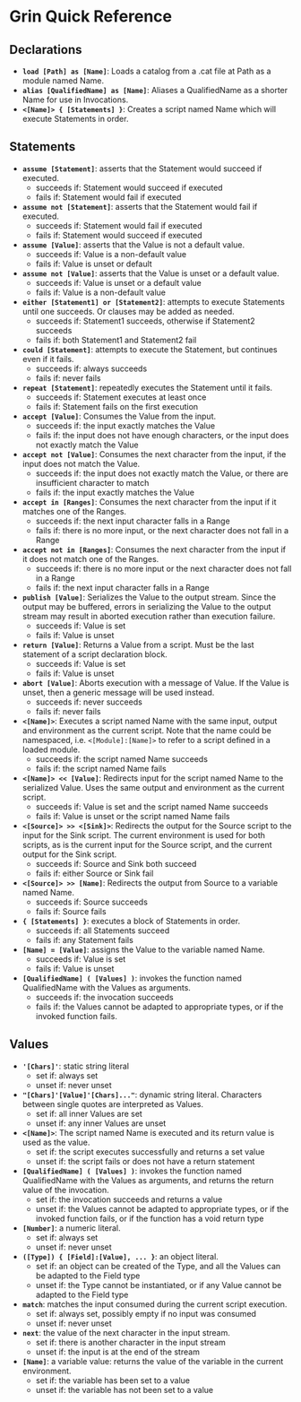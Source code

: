 # Grin Quick Reference #

## Declarations ##
  * **`load [Path] as [Name]`**: Loads a catalog from a .cat file at Path as a module named Name.
  * **`alias [QualifiedName] as [Name]`**: Aliases a QualifiedName as a shorter Name for use in Invocations.
  * **`<[Name]> { [Statements] }`**: Creates a script named Name which will execute Statements in order.

## Statements ##
  * **`assume [Statement]`**: asserts that the Statement would succeed if executed.
    * succeeds if: Statement would succeed if executed
    * fails if: Statement would fail if executed
  * **`assume not [Statement]`**: asserts that the Statement would fail if executed.
    * succeeds if: Statement would fail if executed
    * fails if: Statement would succeed if executed
  * **`assume [Value]`**: asserts that the Value is not a default value.
    * succeeds if: Value is a non-default value
    * fails if: Value is unset or default
  * **`assume not [Value]`**: asserts that the Value is unset or a default value.
    * succeeds if: Value is unset or a default value
    * fails if: Value is a non-default value
  * **`either [Statement1] or [Statement2]`**: attempts to execute Statements until one succeeds. Or clauses may be added as needed.
    * succeeds if: Statement1 succeeds, otherwise if Statement2 succeeds
    * fails if: both Statement1 and Statement2 fail
  * **`could [Statement]`**: attempts to execute the Statement, but continues even if it fails.
    * succeeds if: always succeeds
    * fails if: never fails
  * **`repeat [Statement]`**: repeatedly executes the Statement until it fails.
    * succeeds if: Statement executes at least once
    * fails if: Statement fails on the first execution
  * **`accept [Value]`**: Consumes the Value from the input.
    * succeeds if: the input exactly matches the Value
    * fails if: the input does not have enough characters, or the input does not exactly match the Value
  * **`accept not [Value]`**: Consumes the next character from the input, if the input does not match the Value.
    * succeeds if: the input does not exactly match the Value, or there are insufficient character to match
    * fails if: the input exactly matches the Value
  * **`accept in [Ranges]`**: Consumes the next character from the input if it matches one of the Ranges.
    * succeeds if: the next input character falls in a Range
    * fails if: there is no more input, or the next character does not fall in a Range
  * **`accept not in [Ranges]`**: Consumes the next character from the input if it does not match one of the Ranges.
    * succeeds if: there is no more input or the next character does not fall in a Range
    * fails if: the next input character falls in a Range
  * **`publish [Value]`**: Serializes the Value to the output stream. Since the output may be buffered, errors in serializing the Value to the output stream may result in aborted execution rather than execution failure.
    * succeeds if: Value is set
    * fails if: Value is unset
  * **`return [Value]`**: Returns a Value from a script. Must be the last statement of a script declaration block.
    * succeeds if: Value is set
    * fails if: Value is unset
  * **`abort [Value]`**: Aborts execution with a message of Value. If the Value is unset, then a generic message will be used instead.
    * succeeds if: never succeeds
    * fails if: never fails
  * **`<[Name]>`**: Executes a script named Name with the same input, output and environment as the current script. Note that the name could be namespaced, i.e. `<[Module]:[Name]>` to refer to a script defined in a loaded module.
    * succeeds if: the script named Name succeeds
    * fails if: the script named Name fails
  * **`<[Name]> << [Value]`**: Redirects input for the script named Name to the serialized Value. Uses the same output and environment as the current script.
    * succeeds if: Value is set and the script named Name succeeds
    * fails if: Value is unset or the script named Name fails
  * **`<[Source]> >> <[Sink]>`**: Redirects the output for the Source script to the input for the Sink script. The current environment is used for both scripts, as is the current input for the Source script, and the current output for the Sink script.
    * succeeds if: Source and Sink both succeed
    * fails if: either Source or Sink fail
  * **`<[Source]> >> [Name]`**: Redirects the output from Source to a variable named Name.
    * succeeds if: Source succeeds
    * fails if: Source fails
  * **`{ [Statements] }`**: executes a block of Statements in order.
    * succeeds if: all Statements succeed
    * fails if: any Statement fails
  * **`[Name] = [Value]`**: assigns the Value to the variable named Name.
    * succeeds if: Value is set
    * fails if: Value is unset
  * **`[QualifiedName] ( [Values] )`**: invokes the function named QualifiedName with the Values as arguments.
    * succeeds if: the invocation succeeds
    * fails if: the Values cannot be adapted to appropriate types, or if the invoked function fails.

## Values ##

  * **`'[Chars]'`**: static string literal
    * set if: always set
    * unset if: never unset
  * **`"[Chars]'[Value]'[Chars]..."`**: dynamic string literal. Characters between single quotes are interpreted as Values.
    * set if: all inner Values are set
    * unset if: any inner Values are unset
  * **`<[Name]>`**: The script named Name is executed and its return value is used as the value.
    * set if: the script executes successfully and returns a set value
    * unset if: the script fails or does not have a return statement
  * **`[QualifiedName] ( [Values] )`**: invokes the function named QualifiedName with the Values as arguments, and returns the return value of the invocation.
    * set if: the invocation succeeds and returns a value
    * unset if: the Values cannot be adapted to appropriate types, or if the invoked function fails, or if the function has a void return type
  * **`[Number]`**: a numeric literal.
    * set if: always set
    * unset if: never unset
  * **`([Type]) { [Field]:[Value], ... }`**: an object literal.
    * set if: an object can be created of the Type, and all the Values can be adapted to the Field type
    * unset if: the Type cannot be instantiated, or if any Value cannot be adapted to the Field type
  * **`match`**: matches the input consumed during the current script execution.
    * set if: always set, possibly empty if no input was consumed
    * unset if: never unset
  * **`next`**: the value of the next character in the input stream.
    * set if: there is another character in the input stream
    * unset if: the input is at the end of the stream
  * **`[Name]`**: a variable value: returns the value of the variable in the current environment.
    * set if: the variable has been set to a value
    * unset if: the variable has not been set to a value
